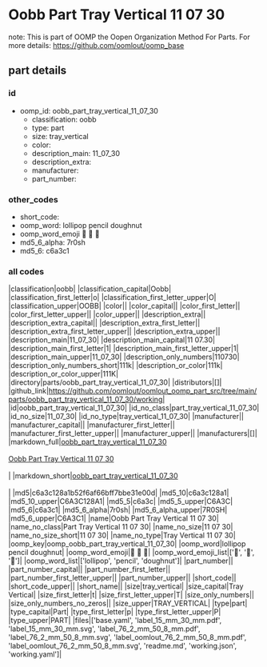 # Oobb Part Tray Vertical 11 07 30  

note: This is part of OOMP the Oopen Organization Method For Parts. For more details: https://github.com/oomlout/oomp_base

##  part details





### id
* oomp_id: oobb_part_tray_vertical_11_07_30
  * classification: oobb
  * type: part
  * size: tray_vertical
  * color: 
  * description_main: 11_07_30
  * description_extra: 
  * manufacturer: 
  * part_number: 

### other_codes
* short_code: 
* oomp_word: lollipop pencil doughnut
* oomp_word_emoji :lollipop: :pencil: :doughnut:
* md5_6_alpha: 7r0sh
* md5_6: c6a3c1

### all codes 
|classification|oobb|
|classification_capital|Oobb|
|classification_first_letter|o|
|classification_first_letter_upper|O|
|classification_upper|OOBB|
|color||
|color_capital||
|color_first_letter||
|color_first_letter_upper||
|color_upper||
|description_extra||
|description_extra_capital||
|description_extra_first_letter||
|description_extra_first_letter_upper||
|description_extra_upper||
|description_main|11_07_30|
|description_main_capital|11 07.30|
|description_main_first_letter|1|
|description_main_first_letter_upper|1|
|description_main_upper|11_07_30|
|description_only_numbers|110730|
|description_only_numbers_short|111k|
|description_or_color|111k|
|description_or_color_upper|111K|
|directory|parts/oobb_part_tray_vertical_11_07_30|
|distributors|[]|
|github_link|https://github.com/oomlout/oomlout_oomp_part_src/tree/main/parts/oobb_part_tray_vertical_11_07_30/working|
|id|oobb_part_tray_vertical_11_07_30|
|id_no_class|part_tray_vertical_11_07_30|
|id_no_size|11_07_30|
|id_no_type|tray_vertical_11_07_30|
|manufacturer||
|manufacturer_capital||
|manufacturer_first_letter||
|manufacturer_first_letter_upper||
|manufacturer_upper||
|manufacturers|[]|
|markdown_full|[oobb_part_tray_vertical_11_07_30](https://github.com/oomlout/oomlout_oomp_part_src/tree/main/parts/oobb_part_tray_vertical_11_07_30/working)<br>[](https://github.com/oomlout/oomlout_oomp_part_src/tree/main/parts/oobb_part_tray_vertical_11_07_30/working)<br>[Oobb Part Tray Vertical 11 07 30](https://github.com/oomlout/oomlout_oomp_part_src/tree/main/parts/oobb_part_tray_vertical_11_07_30/working)<br><br>|
|markdown_short|[oobb_part_tray_vertical_11_07_30](https://github.com/oomlout/oomlout_oomp_part_src/tree/main/parts/oobb_part_tray_vertical_11_07_30/working)<br><br>|
|md5|c6a3c128a1b52f6af66bff7bbe31e00d|
|md5_10|c6a3c128a1|
|md5_10_upper|C6A3C128A1|
|md5_5|c6a3c|
|md5_5_upper|C6A3C|
|md5_6|c6a3c1|
|md5_6_alpha|7r0sh|
|md5_6_alpha_upper|7R0SH|
|md5_6_upper|C6A3C1|
|name|Oobb Part Tray Vertical 11 07 30|
|name_no_class|Part Tray Vertical 11 07 30|
|name_no_size|11 07 30|
|name_no_size_short|11 07 30|
|name_no_type|Tray Vertical 11 07 30|
|oomp_key|oomp_oobb_part_tray_vertical_11_07_30|
|oomp_word|lollipop pencil doughnut|
|oomp_word_emoji|:lollipop: :pencil: :doughnut:|
|oomp_word_emoji_list|[':lollipop:', ':pencil:', ':doughnut:']|
|oomp_word_list|['lollipop', 'pencil', 'doughnut']|
|part_number||
|part_number_capital||
|part_number_first_letter||
|part_number_first_letter_upper||
|part_number_upper||
|short_code||
|short_code_upper||
|short_name||
|size|tray_vertical|
|size_capital|Tray Vertical|
|size_first_letter|t|
|size_first_letter_upper|T|
|size_only_numbers||
|size_only_numbers_no_zeros||
|size_upper|TRAY_VERTICAL|
|type|part|
|type_capital|Part|
|type_first_letter|p|
|type_first_letter_upper|P|
|type_upper|PART|
|files|['base.yaml', 'label_15_mm_30_mm.pdf', 'label_15_mm_30_mm.svg', 'label_76_2_mm_50_8_mm.pdf', 'label_76_2_mm_50_8_mm.svg', 'label_oomlout_76_2_mm_50_8_mm.pdf', 'label_oomlout_76_2_mm_50_8_mm.svg', 'readme.md', 'working.json', 'working.yaml']|
